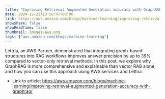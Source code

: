 ```yaml
---
title: "Improving Retrieval Augmented Generation accuracy with GraphRAG"
date: 2024-12-23T13:56:47+00:00
link: https://aws.amazon.com/blogs/machine-learning/improving-retrieval-augmented-generation-accuracy-with-graphrag/
showShare: false
showReadTime: false
thumbnail: images/aws.png
tags: ["aws.amazon.com/blogs/machine-learning"]
---
```

Lettria, an AWS Partner, demonstrated that integrating graph-based structures into RAG workflows improves answer precision by up to 35% compared to vector-only retrieval methods. In this post, we explore why GraphRAG is more comprehensive and explainable than vector RAG alone, and how you can use this approach using AWS services and Lettria.

- Link to article: https://aws.amazon.com/blogs/machine-learning/improving-retrieval-augmented-generation-accuracy-with-graphrag/